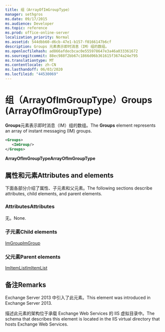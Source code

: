 ```yaml
---
title: 组（ArrayOfImGroupType）
manager: sethgros
ms.date: 09/17/2015
ms.audience: Developer
ms.topic: reference
ms.prod: office-online-server
localization_priority: Normal
ms.assetid: 544dbb60-d6cb-47e1-b157-f0166147b6cf
description: Groups 元素表示即时消息（IM）组的数组。
ms.openlocfilehash: ad866afdecbcac0e555978647e3a46a033361672
ms.sourcegitcommit: 88ec988f2bb67c1866d06b361615f3674a24e795
ms.translationtype: MT
ms.contentlocale: zh-CN
ms.lasthandoff: 06/03/2020
ms.locfileid: "44530069"
---
```

# <a name="groups-arrayofimgrouptype"></a><span data-ttu-id="98573-103">组（ArrayOfImGroupType）</span><span class="sxs-lookup"><span data-stu-id="98573-103">Groups (ArrayOfImGroupType)</span></span>

<span data-ttu-id="98573-104">**Groups**元素表示即时消息（IM）组的数组。</span><span class="sxs-lookup"><span data-stu-id="98573-104">The **Groups** element represents an array of instant messaging (IM) groups.</span></span> 
  
```XML
<Groups>
   <ImGroup/>
</Groups>
```

<span data-ttu-id="98573-105">**ArrayOfImGroupType**</span><span class="sxs-lookup"><span data-stu-id="98573-105">**ArrayOfImGroupType**</span></span>

## <a name="attributes-and-elements"></a><span data-ttu-id="98573-106">属性和元素</span><span class="sxs-lookup"><span data-stu-id="98573-106">Attributes and elements</span></span>

<span data-ttu-id="98573-107">下面各部分介绍了属性、子元素和父元素。</span><span class="sxs-lookup"><span data-stu-id="98573-107">The following sections describe attributes, child elements, and parent elements.</span></span>
  
### <a name="attributes"></a><span data-ttu-id="98573-108">Attributes</span><span class="sxs-lookup"><span data-stu-id="98573-108">Attributes</span></span>

<span data-ttu-id="98573-109">无。</span><span class="sxs-lookup"><span data-stu-id="98573-109">None.</span></span>
  
### <a name="child-elements"></a><span data-ttu-id="98573-110">子元素</span><span class="sxs-lookup"><span data-stu-id="98573-110">Child elements</span></span>

[<span data-ttu-id="98573-111">ImGroup</span><span class="sxs-lookup"><span data-stu-id="98573-111">ImGroup</span></span>](imgroup.md)
  
### <a name="parent-elements"></a><span data-ttu-id="98573-112">父元素</span><span class="sxs-lookup"><span data-stu-id="98573-112">Parent elements</span></span>

[<span data-ttu-id="98573-113">ImItemList</span><span class="sxs-lookup"><span data-stu-id="98573-113">ImItemList</span></span>](imitemlist.md)
  
## <a name="remarks"></a><span data-ttu-id="98573-114">备注</span><span class="sxs-lookup"><span data-stu-id="98573-114">Remarks</span></span>

<span data-ttu-id="98573-115">Exchange Server 2013 中引入了此元素。</span><span class="sxs-lookup"><span data-stu-id="98573-115">This element was introduced in Exchange Server 2013.</span></span>
  
<span data-ttu-id="98573-116">描述此元素的架构位于承载 Exchange Web Services 的 IIS 虚拟目录中。</span><span class="sxs-lookup"><span data-stu-id="98573-116">The schema that describes this element is located in the IIS virtual directory that hosts Exchange Web Services.</span></span>
  

